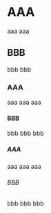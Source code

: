 # AAA
aaa
aaa

## BBB
bbb
bbb

### AAA
aaa
aaa
aaa

#### BBB
bbb
bbb
bbb

##### AAA
aaa
aaa
aaa

###### BBB
bbb
bbb
bbb
